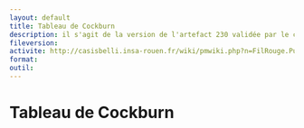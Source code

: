 ```yaml
---
layout: default
title: Tableau de Cockburn
description: il s'agit de la version de l'artefact 230 validée par le client
fileversion:
activite: http://casisbelli.insa-rouen.fr/wiki/pmwiki.php?n=FilRouge.PublierPourValidation
format: 
outil: 
---
```


# Tableau de Cockburn 
